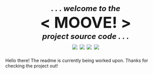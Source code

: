 <h1 align="center">
	<sub> <font size=5> <i> . . . welcome to the </i> </font> </sub> <br>
	<font size=8> <b> < MOOVE! > </b> </font><br>
	<sup> <font size=5> <i> project source code . . . </i> </font> </sup> <br>

<img src="https://img.shields.io/github/issues/Baba-Yaga-Bv/Moove?color=green&style=flat-square">
<img src="https://img.shields.io/github/issues-pr/Baba-Yaga-Bv/Moove?color=yellow&style=flat-square">
<img src="https://img.shields.io/github/stars/Baba-Yaga-Bv/Moove?color=red&style=flat-square">
<img src="https://img.shields.io/github/forks/Baba-Yaga-Bv/Moove?color=blue&style=flat-square">
</h1>

Hello there! The readme is currently being worked upon. Thanks for checking the project out!

